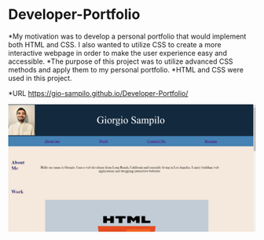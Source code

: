 # Developer-Portfolio

*My motivation was to develop a personal portfolio that would implement both HTML and CSS. I also wanted to utilize CSS to create a more interactive webpage in order to make the user experience easy and accessible. 
*The purpose of this project was to utilize advanced CSS methods and apply them to my personal portfolio.
*HTML and CSS were used in this project.

*URL https://gio-sampilo.github.io/Developer-Portfolio/

![Home page](DP-Home-Page.PNG)